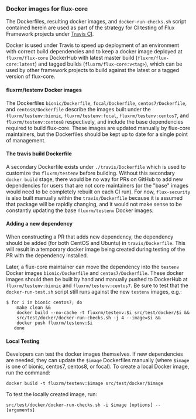 ### Docker images for flux-core

The Dockerfiles, resulting docker images, and `docker-run-checks.sh`
script contained herein are used as part of the strategy for CI testing
of Flux Framework projects under [Travis CI](https://travis-ci.org).

Docker is used under Travis to speed up deployment of an
environment with correct build dependencies and to keep a docker
image deployed at `fluxrm/flux-core` DockerHub with latest master build
(`fluxrm/flux-core:latest`) and tagged builds (`fluxrm/flux-core:v<tag>`),
which can be used by other framework projects to build against the latest
or a tagged version of flux-core.

#### fluxrm/testenv Docker images

The Dockerfiles `bionic/Dockerfile`, `focal/Dockerfile`,
`centos7/Dockerfile`, and `centos8/Dockerfile` describe the images built
under the `fluxrm/testenv:bionic`, `fluxrm/testenv:focal`,
`fluxrm/testenv:centos7`, and `fluxrm/testenv:centos8` respectively, and
include the base dependencies required to build flux-core. These images
are updated manually by flux-core maintainers, but the Dockerfiles should
be kept up to date for a single point of management.

#### The travis build Dockerfile

A secondary Dockerfile exists under `./travis/Dockerfile` which is used
to customize the `fluxrm/testenv` before building. Without this secondary
`docker build` stage, there would be no way for PRs on GitHub to add
new dependencies for users that are not core maintainers (or the "base"
images would need to be completely rebuilt on each CI run). For now,
`flux-security` is also built manually within the `travis/Dockerfile`
because it is assumed that package will be rapidly changing, and it
would not make sense to be constantly updating the base `fluxrm/testenv`
Docker images.

#### Adding a new dependency

When constructing a PR that adds new dependency, the dependency should
be added (for both CentOS and Ubuntu) in `travis/Dockerfile`. This will
result in a temporary docker image being created during testing of the
PR with the dependency installed.

Later, a flux-core maintainer can move the dependency into the `testenv`
Docker images `bionic/Dockerfile` and `centos7/Dockerfile`.
These docker images should then be built by hand and manually
pushed to DockerHub at `fluxrm/testenv:bionic` and
`fluxrm/testenv:centos7`. Be sure to test that the `docker-run-test.sh`
script still runs against the new `testenv` images, e.g.:

```
$ for i in bionic centos7; do
    make clean &&
    docker build --no-cache -t fluxrm/testenv:$i src/test/docker/$i &&
    src/test/docker/docker-run-checks.sh -j 4 --image=$i &&
    docker push fluxrm/testenv:$i
   done
```

#### Local Testing

Developers can test the docker images themselves. If new dependencies are needed,
they can update the `$image` Dockerfiles manually (where `$image` is one of bionic, centos7, centos8, or focal).
To create a local Docker image, run the command:

```
docker build -t fluxrm/testenv:$image src/test/docker/$image
```

To test the locally created image, run:

```
src/test/docker/docker-run-checks.sh -i $image [options] -- [arguments]
```
